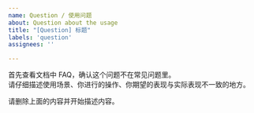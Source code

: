 ```yaml
---
name: Question / 使用问题
about: Question about the usage
title: "[Question] 标题"
labels: 'question'
assignees: ''

---
```


首先查看文档中 FAQ，确认这个问题不在常见问题里。  
请仔细描述使用场景、你进行的操作、你期望的表现与实际表现不一致的地方。  

请删除上面的内容并开始描述内容。
